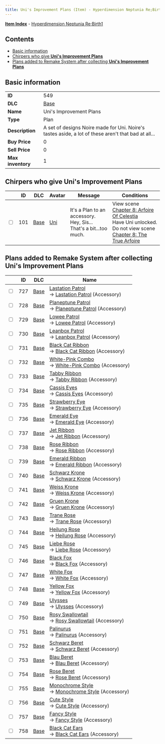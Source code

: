 ```yaml
---
title: Uni's Improvement Plans (Item) - Hyperdimension Neptunia Re;Birth1
---
```


[**Item Index**](/neptunia/rb1/item/index.html) - [Hyperdimension Neptunia Re;Birth1](/neptunia/rb1)

## Contents

- [Basic information](#basic-information)
- [Chirpers who give **Uni's Improvement Plans**](#chirpers-who-give-unis-improvement-plans)
- [Plans added to Remake System after collecting **Uni's Improvement Plans**](#plans-added-to-remake-system-after-collecting-unis-improvement-plans)
## Basic information

|   |   |
| -- | -- |
| **ID** | 549 |
| **DLC** | [Base](/neptunia/rb1/dlc/1-base.html) |
| **Name** | Uni's Improvement Plans |
| **Type** | Plan |
| **Description** | A set of designs Noire made for Uni. Noire's tastes aside,  a lot of these aren't that bad at all... |
| **Buy Price** | 0 |
| **Sell Price** | 0 |
| **Max inventory** | 1 |


## Chirpers who give **Uni's Improvement Plans**

|    | ID | DLC | Avatar | Message | Conditions |
| -- | -- | --- | ------ | ------- | ---------- |
| <input type="checkbox" id="rb1-chirper-event-1-101" class="trackbox" /> | 101 | [Base](/neptunia/rb1/dlc/1-base.html) | [Uni](/neptunia/rb1/undefined/1-33-uni.html) | It's a Plan to an accessory.<br />Hey, Sis... That's a bit...too much. | View scene [Chapter 8: Arfoire Of Celestia](/neptunia/rb1/scene/1-801-chapter-8-arfoire-of-celestia.html)<br />Have Uni unlocked.<br />Do not view scene [Chapter 8: The True Arfoire](/neptunia/rb1/scene/1-807-chapter-8-the-true-arfoire.html) |


## Plans added to Remake System after collecting **Uni's Improvement Plans**

|    | ID | DLC | Name |
| -- | -- | --- | ---- |
| <input type="checkbox" id="rb1-remake-1-727" class="trackbox" /> | 727 | [Base](/neptunia/rb1/dlc/1-base.html) | [Lastation Patrol](/neptunia/rb1/remake/1-727-lastation-patrol.html)<br /> → [Lastation Patrol](/neptunia/rb1/item/1-3386-lastation-patrol.html) (Accessory) |
| <input type="checkbox" id="rb1-remake-1-728" class="trackbox" /> | 728 | [Base](/neptunia/rb1/dlc/1-base.html) | [Planeptune Patrol](/neptunia/rb1/remake/1-728-planeptune-patrol.html)<br /> → [Planeptune Patrol](/neptunia/rb1/item/1-3387-planeptune-patrol.html) (Accessory) |
| <input type="checkbox" id="rb1-remake-1-729" class="trackbox" /> | 729 | [Base](/neptunia/rb1/dlc/1-base.html) | [Lowee Patrol](/neptunia/rb1/remake/1-729-lowee-patrol.html)<br /> → [Lowee Patrol](/neptunia/rb1/item/1-3388-lowee-patrol.html) (Accessory) |
| <input type="checkbox" id="rb1-remake-1-730" class="trackbox" /> | 730 | [Base](/neptunia/rb1/dlc/1-base.html) | [Leanbox Patrol](/neptunia/rb1/remake/1-730-leanbox-patrol.html)<br /> → [Leanbox Patrol](/neptunia/rb1/item/1-3389-leanbox-patrol.html) (Accessory) |
| <input type="checkbox" id="rb1-remake-1-731" class="trackbox" /> | 731 | [Base](/neptunia/rb1/dlc/1-base.html) | [Black Cat Ribbon](/neptunia/rb1/remake/1-731-black-cat-ribbon.html)<br /> → [Black Cat Ribbon](/neptunia/rb1/item/1-3391-black-cat-ribbon.html) (Accessory) |
| <input type="checkbox" id="rb1-remake-1-732" class="trackbox" /> | 732 | [Base](/neptunia/rb1/dlc/1-base.html) | [White-Pink Combo](/neptunia/rb1/remake/1-732-white-pink-combo.html)<br /> → [White-Pink Combo](/neptunia/rb1/item/1-3392-white-pink-combo.html) (Accessory) |
| <input type="checkbox" id="rb1-remake-1-733" class="trackbox" /> | 733 | [Base](/neptunia/rb1/dlc/1-base.html) | [Tabby Ribbon](/neptunia/rb1/remake/1-733-tabby-ribbon.html)<br /> → [Tabby Ribbon](/neptunia/rb1/item/1-3393-tabby-ribbon.html) (Accessory) |
| <input type="checkbox" id="rb1-remake-1-734" class="trackbox" /> | 734 | [Base](/neptunia/rb1/dlc/1-base.html) | [Cassis Eyes](/neptunia/rb1/remake/1-734-cassis-eyes.html)<br /> → [Cassis Eyes](/neptunia/rb1/item/1-3395-cassis-eyes.html) (Accessory) |
| <input type="checkbox" id="rb1-remake-1-735" class="trackbox" /> | 735 | [Base](/neptunia/rb1/dlc/1-base.html) | [Strawberry Eye](/neptunia/rb1/remake/1-735-strawberry-eye.html)<br /> → [Strawberry Eye](/neptunia/rb1/item/1-3396-strawberry-eye.html) (Accessory) |
| <input type="checkbox" id="rb1-remake-1-736" class="trackbox" /> | 736 | [Base](/neptunia/rb1/dlc/1-base.html) | [Emerald Eye](/neptunia/rb1/remake/1-736-emerald-eye.html)<br /> → [Emerald Eye](/neptunia/rb1/item/1-3397-emerald-eye.html) (Accessory) |
| <input type="checkbox" id="rb1-remake-1-737" class="trackbox" /> | 737 | [Base](/neptunia/rb1/dlc/1-base.html) | [Jet Ribbon](/neptunia/rb1/remake/1-737-jet-ribbon.html)<br /> → [Jet Ribbon](/neptunia/rb1/item/1-3399-jet-ribbon.html) (Accessory) |
| <input type="checkbox" id="rb1-remake-1-738" class="trackbox" /> | 738 | [Base](/neptunia/rb1/dlc/1-base.html) | [Rose Ribbon](/neptunia/rb1/remake/1-738-rose-ribbon.html)<br /> → [Rose Ribbon](/neptunia/rb1/item/1-3400-rose-ribbon.html) (Accessory) |
| <input type="checkbox" id="rb1-remake-1-739" class="trackbox" /> | 739 | [Base](/neptunia/rb1/dlc/1-base.html) | [Emerald Ribbon](/neptunia/rb1/remake/1-739-emerald-ribbon.html)<br /> → [Emerald Ribbon](/neptunia/rb1/item/1-3401-emerald-ribbon.html) (Accessory) |
| <input type="checkbox" id="rb1-remake-1-740" class="trackbox" /> | 740 | [Base](/neptunia/rb1/dlc/1-base.html) | [Schwarz Krone](/neptunia/rb1/remake/1-740-schwarz-krone.html)<br /> → [Schwarz Krone](/neptunia/rb1/item/1-3403-schwarz-krone.html) (Accessory) |
| <input type="checkbox" id="rb1-remake-1-741" class="trackbox" /> | 741 | [Base](/neptunia/rb1/dlc/1-base.html) | [Weiss Krone](/neptunia/rb1/remake/1-741-weiss-krone.html)<br /> → [Weiss Krone](/neptunia/rb1/item/1-3404-weiss-krone.html) (Accessory) |
| <input type="checkbox" id="rb1-remake-1-742" class="trackbox" /> | 742 | [Base](/neptunia/rb1/dlc/1-base.html) | [Gruen Krone](/neptunia/rb1/remake/1-742-gruen-krone.html)<br /> → [Gruen Krone](/neptunia/rb1/item/1-3405-gruen-krone.html) (Accessory) |
| <input type="checkbox" id="rb1-remake-1-743" class="trackbox" /> | 743 | [Base](/neptunia/rb1/dlc/1-base.html) | [Trane Rose](/neptunia/rb1/remake/1-743-trane-rose.html)<br /> → [Trane Rose](/neptunia/rb1/item/1-3407-trane-rose.html) (Accessory) |
| <input type="checkbox" id="rb1-remake-1-744" class="trackbox" /> | 744 | [Base](/neptunia/rb1/dlc/1-base.html) | [Heilung Rose](/neptunia/rb1/remake/1-744-heilung-rose.html)<br /> → [Heilung Rose](/neptunia/rb1/item/1-3408-heilung-rose.html) (Accessory) |
| <input type="checkbox" id="rb1-remake-1-745" class="trackbox" /> | 745 | [Base](/neptunia/rb1/dlc/1-base.html) | [Liebe Rose](/neptunia/rb1/remake/1-745-liebe-rose.html)<br /> → [Liebe Rose](/neptunia/rb1/item/1-3409-liebe-rose.html) (Accessory) |
| <input type="checkbox" id="rb1-remake-1-746" class="trackbox" /> | 746 | [Base](/neptunia/rb1/dlc/1-base.html) | [Black Fox](/neptunia/rb1/remake/1-746-black-fox.html)<br /> → [Black Fox](/neptunia/rb1/item/1-3411-black-fox.html) (Accessory) |
| <input type="checkbox" id="rb1-remake-1-747" class="trackbox" /> | 747 | [Base](/neptunia/rb1/dlc/1-base.html) | [White Fox](/neptunia/rb1/remake/1-747-white-fox.html)<br /> → [White Fox](/neptunia/rb1/item/1-3412-white-fox.html) (Accessory) |
| <input type="checkbox" id="rb1-remake-1-748" class="trackbox" /> | 748 | [Base](/neptunia/rb1/dlc/1-base.html) | [Yellow Fox](/neptunia/rb1/remake/1-748-yellow-fox.html)<br /> → [Yellow Fox](/neptunia/rb1/item/1-3413-yellow-fox.html) (Accessory) |
| <input type="checkbox" id="rb1-remake-1-749" class="trackbox" /> | 749 | [Base](/neptunia/rb1/dlc/1-base.html) | [Ulysses](/neptunia/rb1/remake/1-749-ulysses.html)<br /> → [Ulysses](/neptunia/rb1/item/1-3415-ulysses.html) (Accessory) |
| <input type="checkbox" id="rb1-remake-1-750" class="trackbox" /> | 750 | [Base](/neptunia/rb1/dlc/1-base.html) | [Rosy Swallowtail](/neptunia/rb1/remake/1-750-rosy-swallowtail.html)<br /> → [Rosy Swallowtail](/neptunia/rb1/item/1-3416-rosy-swallowtail.html) (Accessory) |
| <input type="checkbox" id="rb1-remake-1-751" class="trackbox" /> | 751 | [Base](/neptunia/rb1/dlc/1-base.html) | [Palinurus](/neptunia/rb1/remake/1-751-palinurus.html)<br /> → [Palinurus](/neptunia/rb1/item/1-3417-palinurus.html) (Accessory) |
| <input type="checkbox" id="rb1-remake-1-752" class="trackbox" /> | 752 | [Base](/neptunia/rb1/dlc/1-base.html) | [Schwarz Beret](/neptunia/rb1/remake/1-752-schwarz-beret.html)<br /> → [Schwarz Beret](/neptunia/rb1/item/1-3419-schwarz-beret.html) (Accessory) |
| <input type="checkbox" id="rb1-remake-1-753" class="trackbox" /> | 753 | [Base](/neptunia/rb1/dlc/1-base.html) | [Blau Beret](/neptunia/rb1/remake/1-753-blau-beret.html)<br /> → [Blau Beret](/neptunia/rb1/item/1-3420-blau-beret.html) (Accessory) |
| <input type="checkbox" id="rb1-remake-1-754" class="trackbox" /> | 754 | [Base](/neptunia/rb1/dlc/1-base.html) | [Rose Beret](/neptunia/rb1/remake/1-754-rose-beret.html)<br /> → [Rose Beret](/neptunia/rb1/item/1-3421-rose-beret.html) (Accessory) |
| <input type="checkbox" id="rb1-remake-1-755" class="trackbox" /> | 755 | [Base](/neptunia/rb1/dlc/1-base.html) | [Monochrome Style](/neptunia/rb1/remake/1-755-monochrome-style.html)<br /> → [Monochrome Style](/neptunia/rb1/item/1-3423-monochrome-style.html) (Accessory) |
| <input type="checkbox" id="rb1-remake-1-756" class="trackbox" /> | 756 | [Base](/neptunia/rb1/dlc/1-base.html) | [Cute Style](/neptunia/rb1/remake/1-756-cute-style.html)<br /> → [Cute Style](/neptunia/rb1/item/1-3424-cute-style.html) (Accessory) |
| <input type="checkbox" id="rb1-remake-1-757" class="trackbox" /> | 757 | [Base](/neptunia/rb1/dlc/1-base.html) | [Fancy Style](/neptunia/rb1/remake/1-757-fancy-style.html)<br /> → [Fancy Style](/neptunia/rb1/item/1-3425-fancy-style.html) (Accessory) |
| <input type="checkbox" id="rb1-remake-1-758" class="trackbox" /> | 758 | [Base](/neptunia/rb1/dlc/1-base.html) | [Black Cat Ears](/neptunia/rb1/remake/1-758-black-cat-ears.html)<br /> → [Black Cat Ears](/neptunia/rb1/item/1-3430-black-cat-ears.html) (Accessory) |
